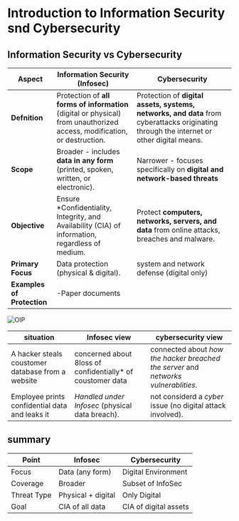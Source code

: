 # Introduction to Information Security snd Cybersecurity
## Information Security vs Cybersecurity
| **Aspect**                 | **Information Security (Infosec)**                                                                                       | **Cybersecurity** 
| ---------------------------|--------------------------------------------------------------------------------------------------------------------------|----------------------------------------------------------------------------------------------------------------------------------------
| **Defnition**              | Protection of **all forms of information** (digital or physical) from unauthorized access, modification, or destruction. | Protection of **digital assets, systems, networks, and data** from cyberattacks originating through the internet or other digital means.
| **Scope**                  | Broader - includes **data in any form** (printed, spoken, written, or electronic).                                       | Narrower - focuses specifically on **digital and network-based threats**
| **Objective**              | Ensure *Confidentiality, Integrity, and Availability (CIA) of information, regardless of medium.                         | Protect **computers, networks, servers, and data** from online attacks, breaches and malware.
| **Primary Focus**          | Data protection (physical & digital).                                                                                    | system and network defense (digital only)
| **Examples of Protection** | -Paper documents


![OIP](https://github.com/user-attachments/assets/4c3007ea-79e0-4166-a084-b2c80d49ce95)

| situation                                        | Infosec view                                                 | cybersecurity view
| --------------------------------------------     | -------------------------------------------------------------| --------------------------------------------------------------------------------------- |
|A hacker steals coustomer database from a website | concerned about 8loss of confidentially* of coustomer data   | connected about *how the hacker breached the server* and *networks vulnerablities*.     |
|Employee prints confidential data and leaks it    | *Handled under Infosec* (physical data breach).              | not considerd a *cyber* issue (no digital attack involved).                             |
## summary
| Point         | Infosec            | Cybersecurity         |
|---------------|--------------------|-----------------------|
| Focus         | Data (any form)    | Digital Environment   |
| Coverage      | Broader            | Subset of InfoSec     |
| Threat Type   | Physical + digital | Only Digital          |
| Goal          | CIA of all data    | CIA of digital assets |
